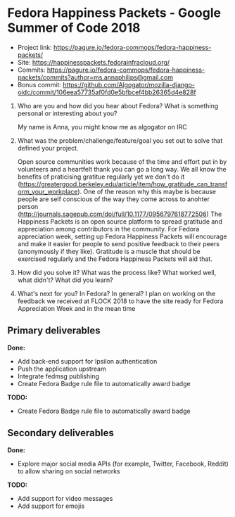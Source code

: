 # Fedora Happiness Packets - Google Summer of Code 2018

* Project link: https://pagure.io/fedora-commops/fedora-happiness-packets/
* Site: https://happinesspackets.fedorainfracloud.org/
* Commits: https://pagure.io/fedora-commops/fedora-happiness-packets/commits?author=ms.annaphilips@gmail.com
* Bonus commit:
https://github.com/Algogator/mozilla-django-oidc/commit/106eea57735af0fd0e5bfbcef4bb26365d4e828f

1. Who are you and how did you hear about Fedora?  What is something personal or interesting about you?

    My name is Anna, you might know me as algogator on IRC

2. What was the problem/challenge/feature/goal you set out to solve that defined your project.
    
    Open source communities work because of the time and effort put in by volunteers and a heartfelt thank you can go a long way. We all know the benefits of praticising gratitue regularly yet we don't do it (https://greatergood.berkeley.edu/article/item/how_gratitude_can_transform_your_workplace). One of the reason why this maybe is because people are self conscious of the way they come across to anohter person (http://journals.sagepub.com/doi/full/10.1177/0956797618772506) The Happiness Packets is an open source platform to spread gratitude and appreciation among contributors in the community. For Fedora appreciation week, setting up Fedora Happiness Packets will encourage and make it easier for people to send positive feedback to their peers (anonymously if they like). Gratitude is a muscle that should be exercised regularly and the Fedora Happiness Packets will aid that. 

3. How did you solve it?  What was the process like?  What worked well, what didn't?  What did you learn?

4. What's next for you? In Fedora? In general?
   I plan on working on the feedback we received at FLOCK 2018 to have the site ready for Fedora Appreciation Week and in the mean time 

Primary deliverables
------
**Done:**
* Add back-end support for Ipsilon authentication
* Push the application upstream
* Integrate fedmsg publishing
* Create Fedora Badge rule file to automatically award badge

**TODO:**
* Create Fedora Badge rule file to automatically award badge

Secondary deliverables
------
**Done:**
* Explore major social media APIs (for example, Twitter, Facebook, Reddit) to allow sharing on social networks

**TODO:**
* Add support for video messages
* Add support for emojis


